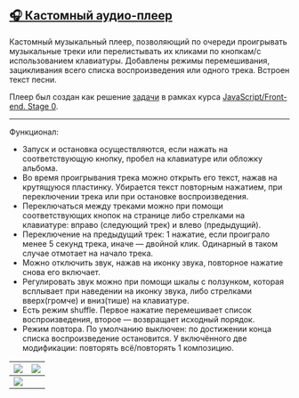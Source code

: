 ## [🎧 Кастомный аудио-плеер](https://polivodichka.github.io/custom-audio-player/)

Кастомный музыкальный плеер, позволяющий по очереди проигрывать музыкальные треки или перелистывать их кликами по кнопкам/с использованием клавиатуры. Добавлены режимы перемешивания, зацикливания всего списка воспроизведения или одного трека. Встроен текст песни.

Плеер был создан как решение [задачи](https://github.com/rolling-scopes-school/tasks/blob/master/tasks/js30%23/js30-2.md) в рамках курса [JavaScript/Front-end. Stage 0](https://rs.school/js-stage0/).

---
Функционал:

+ Запуск и остановка осуществляются, если нажать на соответствующую кнопку, пробел на клавиатуре или обложку альбома.
+ Во время проигрывания трека можно открыть его текст, нажав на крутящуюся пластинку. Убирается текст повторным нажатием, при переключении трека или при остановке воспроизведения.
+ Переключаться между треками можно при помощи соответствующих кнопок на странице либо стрелками на клавиатуре: вправо (следующий трек) и влево (предыдущий).
+ Переключение на предыдущий трек: 1 нажатие, если проиграло менее 5 секунд трека, иначе — двойной клик. Одинарный в таком случае отмотает на начало трека.
+ Можно отключить звук, нажав на иконку звука, повторное нажатие снова его включает.
+ Регулировать звук можно при помощи шкалы с ползунком, которая всплывает при наведении на иконку звука, либо стрелками вверх(громче) и вниз(тише) на клавиатуре.
+ Есть режим shuffle. Первое нажатие перемешивает список воспроизведения, второе — возвращает исходный порядок.
+ Режим повтора. По умолчанию выключен: по достижении конца списка воспроизведение остановится. У включённого две модификации: повторять всё/повторять 1 композицию.

| ![](https://user-images.githubusercontent.com/68563445/154960178-7cfe32b9-f1f5-4ec4-b64c-46339f0c6ad5.png)| ![](https://user-images.githubusercontent.com/68563445/154960270-bdf7d125-e817-4a62-992b-a1f2c7b57b04.png)                      |
|----------------------|----------------------|
|![](https://user-images.githubusercontent.com/68563445/154965442-159e9f76-5585-4d0c-9aa7-45a6efa5cf22.png)|  |










